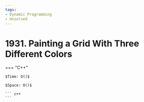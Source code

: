 ```yaml
---
tags:
- Dynamic Programming
- Unsolved
---
```



# 1931. Painting a Grid With Three Different Colors

=== "C++"

    $Time: O()$

    $Space: O()$

    ``` c++
    ```